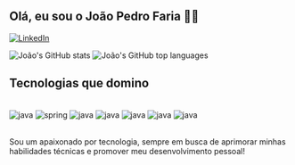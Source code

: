 ## Olá, eu sou o João Pedro Faria 👨‍💻

[![LinkedIn](https://img.shields.io/badge/LinkedIn-0077B5?style=for-the-badge&logo=linkedin&logoColor=white)](https://www.linkedin.com/in/joao-pedro-faria-dev?utm_source=share&utm_campaign=share_via&utm_content=profile&utm_medium=ios_app)

![João's GitHub stats](https://github-readme-stats.vercel.app/api?username=jl2218&show_icons=true&theme=radical)
![João's GitHub top languages](https://github-readme-stats.vercel.app/api/top-langs?username=jl2218&layout=compact&theme=radical)

## Tecnologias que domino

<div style="display: inline_block"><br/>
  <img align="center" alt="java" src="https://img.shields.io/badge/Java-ED8B00?style=for-the-badge&logo=openjdk&logoColor=white"/>
  <img align="center" alt="spring" src="https://img.shields.io/badge/Spring-6DB33F?style=for-the-badge&logo=spring&logoColor=white"/>
  <img align="center" alt="java" src="https://img.shields.io/badge/json%20web%20tokens-323330?style=for-the-badge&logo=json-web-tokens&logoColor=pink"/>
  <img align="center" alt="java" src="https://img.shields.io/badge/MongoDB-4EA94B?style=for-the-badge&logo=mongodb&logoColor=white"/>
  <img align="center" alt="java" src="https://img.shields.io/badge/PostgreSQL-316192?style=for-the-badge&logo=postgresql&logoColor=white"/>
  <img align="center" alt="java" src="https://img.shields.io/badge/rabbitmq-%23FF6600.svg?&style=for-the-badge&logo=rabbitmq&logoColor=white"/>
  <img align="center" alt="java" src="https://img.shields.io/badge/docker-%230db7ed.svg?style=for-the-badge&logo=docker&logoColor=white"/>
</div><br/>

Sou um apaixonado por tecnologia, sempre em busca de aprimorar minhas habilidades técnicas e promover meu desenvolvimento pessoal!
